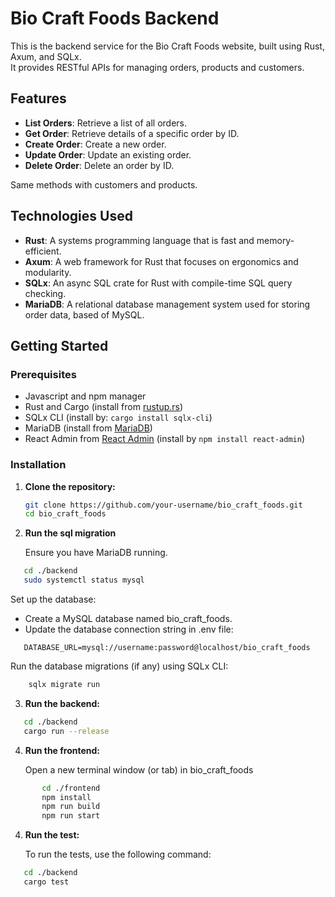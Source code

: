 # Bio Craft Foods Backend

This is the backend service for the Bio Craft Foods website, built using Rust, Axum, and SQLx.  
It provides RESTful APIs for managing orders, products and customers.

## Features

- **List Orders**: Retrieve a list of all orders.
- **Get Order**: Retrieve details of a specific order by ID.
- **Create Order**: Create a new order.
- **Update Order**: Update an existing order.
- **Delete Order**: Delete an order by ID.

Same methods with customers and products. 

## Technologies Used

- **Rust**: A systems programming language that is fast and memory-efficient.
- **Axum**: A web framework for Rust that focuses on ergonomics and modularity.
- **SQLx**: An async SQL crate for Rust with compile-time SQL query checking.
- **MariaDB**: A relational database management system used for storing order data, based of MySQL.

## Getting Started

### Prerequisites
- Javascript and npm manager 
- Rust and Cargo (install from [rustup.rs](https://rustup.rs/))
- SQLx CLI (install by: `cargo install sqlx-cli`)
- MariaDB (install from [MariaDB](https://mariadb.com/downloads/))
- React Admin from [React Admin](https://github.com/marmelab/react-admin) (install by `npm install react-admin`)

### Installation

1. **Clone the repository:**

   ```bash
   git clone https://github.com/your-username/bio_craft_foods.git
   cd bio_craft_foods

2. **Run the sql migration**
    
   Ensure you have MariaDB running.
```bash
   cd ./backend
   sudo systemctl status mysql
```  
   Set up the database:  
   - Create a MySQL database named bio_craft_foods.  
   - Update the database connection string in .env file:
   
```env
   DATABASE_URL=mysql://username:password@localhost/bio_craft_foods
```
Run the database migrations (if any) using SQLx CLI:
```bash
    sqlx migrate run
```   
3. **Run  the backend:**
```bash
   cd ./backend
   cargo run --release
```
4. **Run  the frontend:**
   
   Open a new terminal window (or tab) in bio_craft_foods
   
```bash
       cd ./frontend
       npm install
       npm run build
       npm run start
```
4. **Run  the  test:**
    
   To run the tests, use the following command:
```bash
   cd ./backend
   cargo test
```
